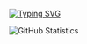 [![Typing SVG](https://readme-typing-svg.herokuapp.com?color=6D9FF4FF&lines=Hi+There%2C+Welcome+to+my+workspace)](https://git.io/typing-svg)

![GitHub Statistics](https://github-readme-stats.vercel.app/api?username=kaali728&theme=tokyonight)
